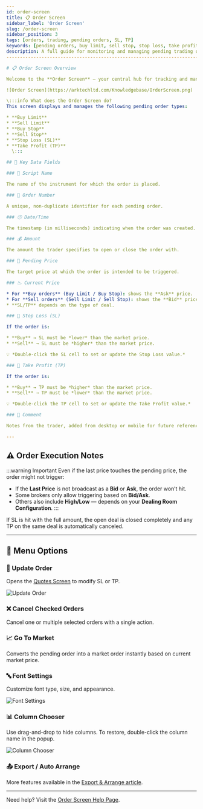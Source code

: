 ```yaml
---
id: order-screen
title: 📋 Order Screen
sidebar_label: 'Order Screen'
slug: /order-screen
sidebar_position: 3
tags: [orders, trading, pending orders, SL, TP]
keywords: [pending orders, buy limit, sell stop, stop loss, take profit, trader tools]
description: A full guide for monitoring and managing pending trading orders including stop loss, take profit, and execution behavior.
--------------------------------------------------------------------------------------------------------------------------------------

# 📋 Order Screen Overview

Welcome to the **Order Screen** — your central hub for tracking and managing all six types of pending orders in detail.

![Order Screen](https://arktechltd.com/Knowledgebase/OrderScreen.png)

\:::info What does the Order Screen do?
This screen displays and manages the following pending order types:

* **Buy Limit**
* **Sell Limit**
* **Buy Stop**
* **Sell Stop**
* **Stop Loss (SL)**
* **Take Profit (TP)**
  \:::

## 🧾 Key Data Fields

### 📌 Script Name

The name of the instrument for which the order is placed.

### 🔢 Order Number

A unique, non-duplicate identifier for each pending order.

### 🕒 Date/Time

The timestamp (in milliseconds) indicating when the order was created.

### 💰 Amount

The amount the trader specifies to open or close the order with.

### 🎯 Pending Price

The target price at which the order is intended to be triggered.

### 📉 Current Price

* For **Buy orders** (Buy Limit / Buy Stop): shows the **Ask** price.
* For **Sell orders** (Sell Limit / Sell Stop): shows the **Bid** price.
* **SL/TP** depends on the type of deal.

### 🛑 Stop Loss (SL)

If the order is:

* **Buy** → SL must be *lower* than the market price.
* **Sell** → SL must be *higher* than the market price.

💡 *Double-click the SL cell to set or update the Stop Loss value.*

### 🎯 Take Profit (TP)

If the order is:

* **Buy** → TP must be *higher* than the market price.
* **Sell** → TP must be *lower* than the market price.

💡 *Double-click the TP cell to set or update the Take Profit value.*

### 💬 Comment

Notes from the trader, added from desktop or mobile for future reference. Useful for logging reasons like news or gold price moves.

---
```


## ⚠️ Order Execution Notes

\:::warning Important
Even if the last price touches the pending price, the order might not trigger:

* If the **Last Price** is not broadcast as a **Bid** or **Ask**, the order won’t hit.
* Some brokers only allow triggering based on **Bid/Ask**.
* Others also include **High/Low** — depends on your **Dealing Room Configuration**.
  \:::

If SL is hit with the full amount, the open deal is closed completely and any TP on the same deal is automatically canceled.

---

## 🧰 Menu Options

### 🔄 Update Order

Opens the [Quotes Screen](https://help.arktechltd.com/index.php?/Knowledgebase/Article/View/2/1/quotes-screen) to modify SL or TP.

![Update Order](https://arktechltd.com/Knowledgebase/UpdateOrder.png)

### ❌ Cancel Checked Orders

Cancel one or multiple selected orders with a single action.

### 📈 Go To Market

Converts the pending order into a market order instantly based on current market price.

### 🔤 Font Settings

Customize font type, size, and appearance.

![Font Settings](https://arktechltd.com/Knowledgebase/FontSettings.png)

### 📊 Column Chooser

Use drag-and-drop to hide columns. To restore, double-click the column name in the popup.

![Column Chooser](https://arktechltd.com/Knowledgebase/ColumnChooser.png)

### 📤 Export / Auto Arrange

More features available in the [Export & Arrange article](https://help.arktechltd.com/index.php?/Knowledgebase/Article/View/43).

---

Need help? Visit the [Order Screen Help Page](https://help.arktechltd.com/index.php?/Knowledgebase/Article/View/4/5/order-screen).
